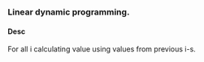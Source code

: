 ### Linear dynamic programming.
#### Desc
For all i calculating value using values from previous i-s.